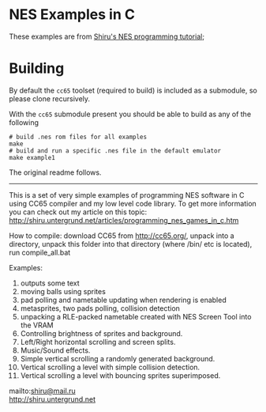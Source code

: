 # NES Examples in C

These examples are from [Shiru's NES programming tutorial](http://shiru.untergrund.net/articles/programming_nes_games_in_c.htm);

# Building

By default the `cc65` toolset (required to build) is included as a submodule, so please clone recursively.

With the `cc65` submodule present you should be able to build as any of the following

```
# build .nes rom files for all examples
make
# build and run a specific .nes file in the default emulator
make example1
```

The original readme follows.

---

This is a set of very simple examples of programming NES software in C using CC65 compiler and my low level code library. To get more information you can check out my article on this topic: http://shiru.untergrund.net/articles/programming_nes_games_in_c.htm

How to compile: download CC65 from http://cc65.org/, unpack into a directory, unpack this folder into that directory (where /bin/ etc is located), run compile_all.bat


Examples:

1. outputs some text
2. moving balls using sprites
3. pad polling and nametable updating when rendering is enabled
4. metasprites, two pads polling, collision detection
5. unpacking a RLE-packed nametable created with NES Screen Tool into the VRAM
6. Controlling brightness of sprites and background.
7. Left/Right horizontal scrolling and screen splits.
8. Music/Sound effects.
9. Simple vertical scrolling a randomly generated background.
10. Vertical scrolling a level with simple collision detection.
11. Vertical scrolling a level with bouncing sprites superimposed.

mailto:shiru@mail.ru  
http://shiru.untergrund.net

